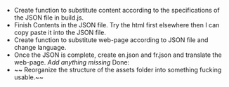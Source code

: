 - Create function to substitute content according to the specifications of the JSON file in build.js.
- Finish Contents in the JSON file. Try the html first elsewhere then I can copy paste it into the JSON file.
- Create function to substitute web-page according to JSON file and change language.
- Once the JSON is complete, create en.json and fr.json and translate the web-page.
_Add anything missing_
Done:
- ~~ Reorganize the structure of the assets folder into something fucking usable.~~

